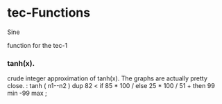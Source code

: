 # tec-Functions
Sine 


function for the tec-1

### tanh(x).
crude integer approximation of tanh(x). The graphs are actually pretty close.
: tanh ( n1--n2 ) dup 82 < if 85 * 100 / else 25 * 100 / 51 + then 99 min -99 max ;
